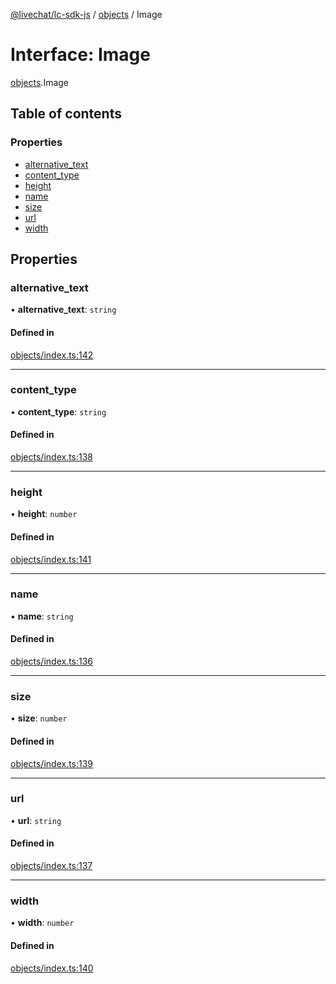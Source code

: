 [@livechat/lc-sdk-js](../README.md) / [objects](../modules/objects.md) / Image

# Interface: Image

[objects](../modules/objects.md).Image

## Table of contents

### Properties

- [alternative\_text](objects.Image.md#alternative_text)
- [content\_type](objects.Image.md#content_type)
- [height](objects.Image.md#height)
- [name](objects.Image.md#name)
- [size](objects.Image.md#size)
- [url](objects.Image.md#url)
- [width](objects.Image.md#width)

## Properties

### alternative\_text

• **alternative\_text**: `string`

#### Defined in

[objects/index.ts:142](https://github.com/livechat/lc-sdk-js/blob/11cc290/src/objects/index.ts#L142)

___

### content\_type

• **content\_type**: `string`

#### Defined in

[objects/index.ts:138](https://github.com/livechat/lc-sdk-js/blob/11cc290/src/objects/index.ts#L138)

___

### height

• **height**: `number`

#### Defined in

[objects/index.ts:141](https://github.com/livechat/lc-sdk-js/blob/11cc290/src/objects/index.ts#L141)

___

### name

• **name**: `string`

#### Defined in

[objects/index.ts:136](https://github.com/livechat/lc-sdk-js/blob/11cc290/src/objects/index.ts#L136)

___

### size

• **size**: `number`

#### Defined in

[objects/index.ts:139](https://github.com/livechat/lc-sdk-js/blob/11cc290/src/objects/index.ts#L139)

___

### url

• **url**: `string`

#### Defined in

[objects/index.ts:137](https://github.com/livechat/lc-sdk-js/blob/11cc290/src/objects/index.ts#L137)

___

### width

• **width**: `number`

#### Defined in

[objects/index.ts:140](https://github.com/livechat/lc-sdk-js/blob/11cc290/src/objects/index.ts#L140)
